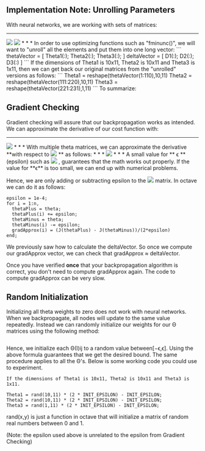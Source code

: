 ## Implementation Note: Unrolling Parameters

With neural networks, we are working with sets of matrices:
* * *
<img src="https://latex.codecogs.com/gif.latex?\Theta^{(1)},\Theta^{(2)},\Theta^{(3)},..."/>

<img src="https://latex.codecogs.com/gif.latex?D^{(1)},D^{(2)},D^{(3)},..." />
* * *
In order to use optimizing functions such as "fminunc()", we will want to "unroll" all the elements and put them into one long vector:
```
thetaVector = [ Theta1(:); Theta2(:); Theta3(:); ]
deltaVector = [ D1(:); D2(:); D3(:) ]
```
If the dimensions of Theta1 is 10x11, Theta2 is 10x11 and Theta3 is 1x11, then we can get back our original matrices from the "unrolled" versions as follows:
```
Theta1 = reshape(thetaVector(1:110),10,11)
Theta2 = reshape(thetaVector(111:220),10,11)
Theta3 = reshape(thetaVector(221:231),1,11)
```
To summarize:

<img src="https://d3c33hcgiwev3.cloudfront.net/imageAssetProxy.v1/kdK7ubT2EeajLxLfjQiSjg_d35545b8d6b6940e8577b5a8d75c8657_Screenshot-2016-11-27-15.09.24.png?expiry=1504051200000&amp;hmac=AuNS4q_Z8aD3-FzeDeWpELcXFwiYmKuqGN9s5blFaeE" alt="" data-asset-id="kdK7ubT2EeajLxLfjQiSjg">

## Gradient Checking
Gradient checking will assure that our backpropagation works as intended. We can approximate the derivative of our cost function with:
* * *
<img src="https://latex.codecogs.com/gif.latex?\frac{\partial }{\partial \Theta}J(\Theta)\approx\frac{J(\Theta+\epsilon)-J(\Theta-\epsilon)}{2\epsilon} "/> 
* * *
With multiple theta matrices, we can approximate the derivative **with respect to <img src="https://latex.codecogs.com/gif.latex?\Theta_j "/> ** as follows:
* * *
<img src="https://latex.codecogs.com/gif.latex?\frac{\partial }{\partial \Theta}J(\Theta)\approx\frac{J(\Theta_1,...,\Theta_j+\epsilon,...,\Theta_n)-J(\Theta_1,...,\Theta_j-\epsilon,...,\Theta_n)}{2\epsilon} "/> 
* * *
A small value for ** ϵ ** (epsilon) such as <img src="https://latex.codecogs.com/gif.latex?\mathbf{\epsilon^{-4}} "/> , guarantees that the math works out properly. If the value for **ϵ** is too small, we can end up with numerical problems.

Hence, we are only adding or subtracting epsilon to the <img src="https://latex.codecogs.com/gif.latex?\mathbf{\Theta_j} "/> matrix. In octave we can do it as follows:
```
epsilon = 1e-4;
for i = 1:n,
  thetaPlus = theta;
  thetaPlus(i) += epsilon;
  thetaMinus = theta;
  thetaMinus(i) -= epsilon;
  gradApprox(i) = (J(thetaPlus) - J(thetaMinus))/(2*epsilon)
end;
```
We previously saw how to calculate the deltaVector. So once we compute our gradApprox vector, we can check that gradApprox ≈ deltaVector.

Once you have verified **once** that your backpropagation algorithm is correct, you don't need to compute gradApprox again. The code to compute gradApprox can be very slow.

## Random Initialization

Initializing all theta weights to zero does not work with neural networks. When we backpropagate, all nodes will update to the same value repeatedly. Instead we can randomly initialize our weights for our Θ matrices using the following method:

<img src="https://d3c33hcgiwev3.cloudfront.net/imageAssetProxy.v1/y7gaS7pXEeaCrQqTpeD5ng_8868ccda2c387f5d481d0c54ab78a86e_Screen-Shot-2016-12-04-at-11.27.28-AM.png?expiry=1504051200000&amp;hmac=VYp-Mp499X4CL3jtRaTG3BcqyMVhuY9nAcsdHMZ-_fs" alt="" data-asset-id="y7gaS7pXEeaCrQqTpeD5ng">

Hence, we initialize each Θ(l)ij to a random value between[−ϵ,ϵ]. Using the above formula guarantees that we get the desired bound. The same procedure applies to all the Θ's. Below is some working code you could use to experiment.
```
If the dimensions of Theta1 is 10x11, Theta2 is 10x11 and Theta3 is 1x11.

Theta1 = rand(10,11) * (2 * INIT_EPSILON) - INIT_EPSILON;
Theta2 = rand(10,11) * (2 * INIT_EPSILON) - INIT_EPSILON;
Theta3 = rand(1,11) * (2 * INIT_EPSILON) - INIT_EPSILON;
```
rand(x,y) is just a function in octave that will initialize a matrix of random real numbers between 0 and 1.

(Note: the epsilon used above is unrelated to the epsilon from Gradient Checking)

